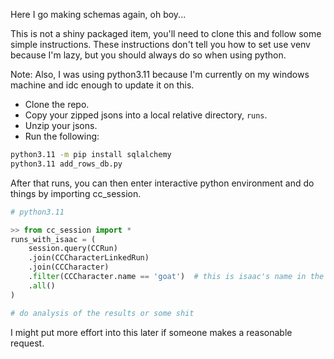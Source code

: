 Here I go making schemas again, oh boy...

This is not a shiny packaged item, you'll need to clone this and follow some simple instructions. These
instructions don't tell you how to set use venv because I'm lazy, but you should always do so when using python.

Note: Also, I was using python3.11 because I'm currently on my windows machine and idc enough to update it on this.

- Clone the repo.
- Copy your zipped jsons into a local relative directory, `runs`.
- Unzip your jsons.
- Run the following:

```bash
python3.11 -m pip install sqlalchemy
python3.11 add_rows_db.py
```

After that runs, you can then enter interactive python environment and do things by importing cc_session.

```python
# python3.11

>> from cc_session import *
runs_with_isaac = (
    session.query(CCRun)
    .join(CCCharacterLinkedRun)
    .join(CCCharacter)
    .filter(CCCharacter.name == 'goat')  # this is isaac's name in the decks
    .all()
)

# do analysis of the results or some shit
```

I might put more effort into this later if someone makes a reasonable request.
